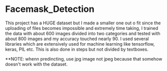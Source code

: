 # Facemask_Detection
This project has a HUGE dataset but I made a smaller one out o fit since the uploading of files becomes impossible and extremely time taking, I trained the data with about 600 images divided into two categories and tested with about 800 images and my accuracy touched nearly 90. I used several libraries which are extensively used for machine learning like tensorflow, keras, PIL etc. This is also done in steps but not divided by textboxes. 

**NOTE: whenn predincting, use jpg image not jpeg because that somehow doesn't work with the dataset.
